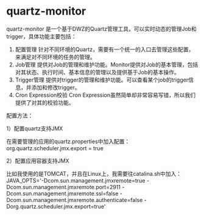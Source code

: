 quartz-monitor
==============

quartz-monitor 是一个基于DWZ的Quartz管理工具，可以实时动态的管理Job和trigger，具体功能主要包括：

1. 配置管理
针对不同环境的Quartz，需要有一个统一的入口去管理这些配置，来满足对不同环境的任务的管理。
2. Job管理
提供对Job的管理和维护功能。Monitor提供对Job的基本管理，包括对其状态、执行时间、基本信息的管理以及提供基于Job的基本操作。
3. Trigger管理
提供对trigger的管理和维护功能。可以查看某个job的trigger信息，并添加和修改trigger。
4. Cron Expression校验
Cron Expression虽然简单却非常容易写错，所以我们提供了对其的校验功能。

配置方法：

1）配置quartz支持JMX

在需要管理的应用的quartz.properties中加入配置：
org.quartz.scheduler.jmx.export = true

2）配置应用容器支持JMX

比如我使用的是TOMCAT，并且在Linux上，我需要往catalina.sh中加入：
JAVA_OPTS='-Dcom.sun.management.jmxremote=true -Dcom.sun.management.jmxremote.port=2911 -Dcom.sun.management.jmxremote.ssl=false -Dcom.sun.management.jmxremote.authenticate=false -Dorg.quartz.scheduler.jmx.export=true'
